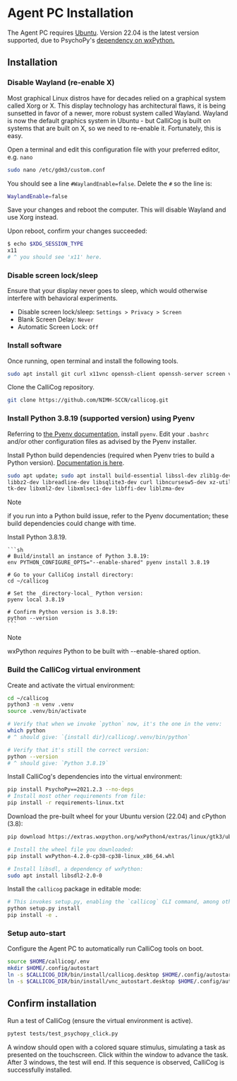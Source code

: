 # Agent PC Installation

The Agent PC requires [Ubuntu](https://ubuntu.com/desktop). Version 22.04 is the latest version supported, due to PsychoPy's [dependency on wxPython.](https://extras.wxpython.org/wxPython4/extras/linux/gtk3/)

## Installation

### Disable Wayland (re-enable X)

Most graphical Linux distros have for decades relied on a graphical system called Xorg or X. This display technology has architectural flaws, it is
being sunsetted in favor of a newer, more robust system called Wayland. Wayland is now the default graphics system in Ubuntu - but CalliCog is built on systems 
that are built on X, so we need to re-enable it. Fortunately, this is easy.

Open a terminal and edit this configuration file with your preferred editor, e.g. `nano`

```sh
sudo nano /etc/gdm3/custom.conf
```

You should see a line `#WaylandEnable=false`. Delete the `#` so the line is:

```sh
WaylandEnable=false
```

Save your changes and reboot the computer. This will disable Wayland and use
Xorg instead.

Upon reboot, confirm your changes succeeded:

```sh
$ echo $XDG_SESSION_TYPE
x11
# ^ you should see 'x11' here.
```

### Disable screen lock/sleep

Ensure that your display never goes to sleep, which would otherwise interfere with behavioral experiments.

* Disable screen lock/sleep: `Settings > Privacy > Screen`
* Blank Screen Delay:     `Never`
* Automatic Screen Lock:  `Off`

### Install software

Once running, open terminal and install the following tools.

```sh
sudo apt install git curl x11vnc openssh-client openssh-server screen vim stow
```

Clone the CalliCog repository.

```sh
git clone https://github.com/NIMH-SCCN/callicog.git
```


### Install Python 3.8.19 (supported version) using Pyenv

Referring to [the Pyenv documentation][pyenv], install `pyenv`. Edit your `.bashrc` and/or other configuration files as advised by the 
Pyenv installer.

Install Python build dependencies (required when Pyenv tries to build a
Python version). [Documentation is here][py_build_deps]. 

```sh
sudo apt update; sudo apt install build-essential libssl-dev zlib1g-dev \
libbz2-dev libreadline-dev libsqlite3-dev curl libncursesw5-dev xz-utils \
tk-dev libxml2-dev libxmlsec1-dev libffi-dev liblzma-dev
```
> [!NOTE]
> if you run into a Python build issue, refer to the Pyenv documentation; these build dependencies could change with time.

Install Python 3.8.19.

    ```sh
    # Build/install an instance of Python 3.8.19:
    env PYTHON_CONFIGURE_OPTS="--enable-shared" pyenv install 3.8.19

    # Go to your CalliCog install directory:
    cd ~/callicog

    # Set the _directory-local_ Python version:
    pyenv local 3.8.19

    # Confirm Python version is 3.8.19:
    python --version
    ```
> [!NOTE]
> wxPython *requires* Python to be built with --enable-shared option.

### Build the CalliCog virtual environment

Create and activate the virtual environment:
```sh
cd ~/callicog
python3 -m venv .venv
source .venv/bin/activate

# Verify that when we invoke `python` now, it's the one in the venv:
which python
# ^ should give: `{install dir}/callicog/.venv/bin/python`

# Verify that it's still the correct version:
python --version
# ^ should give: `Python 3.8.19`
```

Install CalliCog's dependencies into the virtual environment:
```sh
pip install PsychoPy==2021.2.3 --no-deps
# Install most other requirements from file:
pip install -r requirements-linux.txt
```

Download the pre-built wheel for your Ubuntu version (22.04) and cPython (3.8):
```sh 
pip download https://extras.wxpython.org/wxPython4/extras/linux/gtk3/ubuntu-22.04/wxPython-4.2.0-cp38-cp38-linux_x86_64.whl

# Install the wheel file you downloaded:
pip install wxPython-4.2.0-cp38-cp38-linux_x86_64.whl

# Install libsdl, a dependency of wxPython:
sudo apt install libsdl2-2.0-0
```

Install the `callicog` package in editable mode:

```sh
# This invokes setup.py, enabling the `callicog` CLI command, among other things:
python setup.py install
pip install -e .
```

### Setup auto-start

Configure the Agent PC to automatically run CalliCog tools on boot.

```sh
source $HOME/callicog/.env
mkdir $HOME/.config/autostart
ln -s $CALLICOG_DIR/bin/install/callicog.desktop $HOME/.config/autostart/
ln -s $CALLICOG_DIR/bin/install/vnc_autostart.desktop $HOME/.config/autostart/
```

## Confirm installation

Run a test of CalliCog (ensure the virtual environment is active).

```sh
pytest tests/test_psychopy_click.py 
```

A window should open with a colored square stimulus, simulating a task as presented on the touchscreen. Click within the window to advance the task. After 3 windows, the test will end. 
If this sequence is observed, CalliCog is successfully installed.





[nano_cheat]:
https://web.archive.org/web/20240201142800/https://itsfoss.com/content/images/wordpress/2020/05/nano-cheatsheet.png
"Nano editor cheat sheet"
[wxpython_ubuntu]: https://extras.wxpython.org/wxPython4/extras/linux/gtk3/
"wxPython versions available for Ubuntu"
[ubuntu_usb]:
https://askubuntu.com/questions/1398432/how-to-burn-an-iso-file-to-a-usb
"Install Ubuntu via USB"
[new_ssh]:
https://docs.github.com/en/authentication/connecting-to-github-with-ssh/generating-a-new-ssh-key-and-adding-it-to-the-ssh-agent
"Generating a new SSH key"
[add_ssh]:
https://docs.github.com/en/authentication/connecting-to-github-with-ssh/adding-a-new-ssh-key-to-your-github-account
"Add an SSH key to your GitHub account"
[pyenv]: https://github.com/pyenv/pyenv
[py_build_deps]:
https://github.com/pyenv/pyenv/wiki#suggested-build-environment
[wxpy_blog]:
https://wxpython.org/blog/2017-08-17-builds-for-linux-with-pip/index.html
